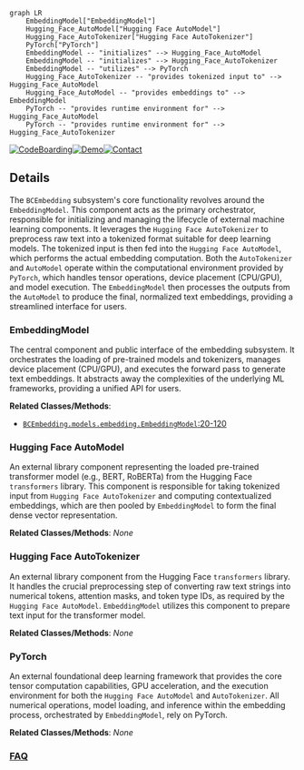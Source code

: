 ```mermaid
graph LR
    EmbeddingModel["EmbeddingModel"]
    Hugging_Face_AutoModel["Hugging Face AutoModel"]
    Hugging_Face_AutoTokenizer["Hugging Face AutoTokenizer"]
    PyTorch["PyTorch"]
    EmbeddingModel -- "initializes" --> Hugging_Face_AutoModel
    EmbeddingModel -- "initializes" --> Hugging_Face_AutoTokenizer
    EmbeddingModel -- "utilizes" --> PyTorch
    Hugging_Face_AutoTokenizer -- "provides tokenized input to" --> Hugging_Face_AutoModel
    Hugging_Face_AutoModel -- "provides embeddings to" --> EmbeddingModel
    PyTorch -- "provides runtime environment for" --> Hugging_Face_AutoModel
    PyTorch -- "provides runtime environment for" --> Hugging_Face_AutoTokenizer
```

[![CodeBoarding](https://img.shields.io/badge/Generated%20by-CodeBoarding-9cf?style=flat-square)](https://github.com/CodeBoarding/GeneratedOnBoardings)[![Demo](https://img.shields.io/badge/Try%20our-Demo-blue?style=flat-square)](https://www.codeboarding.org/demo)[![Contact](https://img.shields.io/badge/Contact%20us%20-%20contact@codeboarding.org-lightgrey?style=flat-square)](mailto:contact@codeboarding.org)

## Details

The `BCEmbedding` subsystem's core functionality revolves around the `EmbeddingModel`. This component acts as the primary orchestrator, responsible for initializing and managing the lifecycle of external machine learning components. It leverages the `Hugging Face AutoTokenizer` to preprocess raw text into a tokenized format suitable for deep learning models. The tokenized input is then fed into the `Hugging Face AutoModel`, which performs the actual embedding computation. Both the `AutoTokenizer` and `AutoModel` operate within the computational environment provided by `PyTorch`, which handles tensor operations, device placement (CPU/GPU), and model execution. The `EmbeddingModel` then processes the outputs from the `AutoModel` to produce the final, normalized text embeddings, providing a streamlined interface for users.

### EmbeddingModel
The central component and public interface of the embedding subsystem. It orchestrates the loading of pre-trained models and tokenizers, manages device placement (CPU/GPU), and executes the forward pass to generate text embeddings. It abstracts away the complexities of the underlying ML frameworks, providing a unified API for users.


**Related Classes/Methods**:

- <a href="https://github.com/netease-youdao/BCEmbedding/blob/master/BCEmbedding/models/embedding.py#L20-L120" target="_blank" rel="noopener noreferrer">`BCEmbedding.models.embedding.EmbeddingModel`:20-120</a>


### Hugging Face AutoModel
An external library component representing the loaded pre-trained transformer model (e.g., BERT, RoBERTa) from the Hugging Face `transformers` library. This component is responsible for taking tokenized input from `Hugging Face AutoTokenizer` and computing contextualized embeddings, which are then pooled by `EmbeddingModel` to form the final dense vector representation.


**Related Classes/Methods**: _None_

### Hugging Face AutoTokenizer
An external library component from the Hugging Face `transformers` library. It handles the crucial preprocessing step of converting raw text strings into numerical tokens, attention masks, and token type IDs, as required by the `Hugging Face AutoModel`. `EmbeddingModel` utilizes this component to prepare text input for the transformer model.


**Related Classes/Methods**: _None_

### PyTorch
An external foundational deep learning framework that provides the core tensor computation capabilities, GPU acceleration, and the execution environment for both the `Hugging Face AutoModel` and `AutoTokenizer`. All numerical operations, model loading, and inference within the embedding process, orchestrated by `EmbeddingModel`, rely on PyTorch.


**Related Classes/Methods**: _None_



### [FAQ](https://github.com/CodeBoarding/GeneratedOnBoardings/tree/main?tab=readme-ov-file#faq)